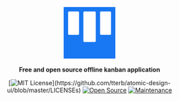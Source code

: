 
<div align="center">
  <img width="120" height="120" src="https://raw.githubusercontent.com/EnockDizraeli/myKanban/master/favicon.png" alt="myKanban icon"/>

  **Free and open source offline kanban application**
  
  [![MIT License](https://img.shields.io/apm/l/atomic-design-ui.svg?)](https://github.com/tterb/atomic-design-ui/blob/master/LICENSEs)
  [![Open Source](https://badges.frapsoft.com/os/v1/open-source.svg?v=103)](https://opensource.org/)
 [![Maintenance](https://img.shields.io/badge/Maintained%3F-yes-green.svg)](https://github.com/supunlakmal/thismypc/graphs/commit-activity)
</div>
